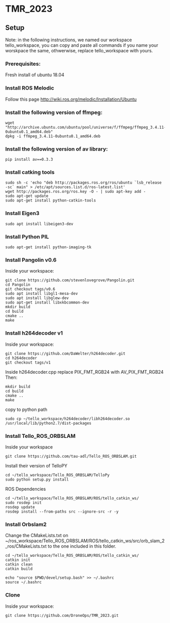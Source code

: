# TMR_2023



## Setup

Note: in the following instructions, we named our workspace tello_workspace, you can copy and paste all commands if you name your worskpace the same, othwerwise, replace tello_workspace with yours.

### Prerequisites:
Fresh install of ubuntu 18.04


### Install ROS Melodic 
Follow this page
http://wiki.ros.org/melodic/Installation/Ubuntu



### Install the following version of ffmpeg:

```
wget "http://archive.ubuntu.com/ubuntu/pool/universe/f/ffmpeg/ffmpeg_3.4.11-0ubuntu0.1_amd64.deb"
dpkg -i ffmpeg_3.4.11-0ubuntu0.1_amd64.deb
```

### Install the following version of av library:
```
pip install av==0.3.3
```

### Install catking tools
```
sudo sh -c 'echo "deb http://packages.ros.org/ros/ubuntu `lsb_release -sc` main" > /etc/apt/sources.list.d/ros-latest.list'
wget http://packages.ros.org/ros.key -O - | sudo apt-key add -
sudo apt-get update
sudo apt-get install python-catkin-tools
```
### Install Eigen3
```
sudo apt install libeigen3-dev
```
### Install Python PIL
```
sudo apt-get install python-imaging-tk
```
### Install Pangolin v0.6
Inside your workspace:
```
git clone https://github.com/stevenlovegrove/Pangolin.git
cd Pangolin
git checkout tags/v0.6
sudo apt install libgl1-mesa-dev
sudo apt install libglew-dev
sudo apt-get install libxkbcommon-dev
mkdir build
cd build
cmake ..
make
```
### Install h264decoder v1
Inside your workspace:
```
git clone https://github.com/DaWelter/h264decoder.git
cd h264decoder
git checkout tags/v1
```
Inside h264decoder.cpp replace PIX_FMT_RGB24 with AV_PIX_FMT_RGB24
Then:
```
mkdir build
cd build
cmake ..
make
```
copy to python path
```
sudo cp ~/tello_workspace/h264decoder/libh264decoder.so /usr/local/lib/python2.7/dist-packages
```
### Install Tello_ROS_ORBSLAM
Inside your workspace
```
git clone https://github.com/tau-adl/Tello_ROS_ORBSLAM.git
```
Install their version of TelloPY
```
cd ~/tello_workspace/Tello_ROS_ORBSLAM/TelloPy
sudo python setup.py install
```
ROS Dependencies
```
cd ~/tello_workspace/Tello_ROS_ORBSLAM/ROS/tello_catkin_ws/
sudo rosdep init
rosdep update
rosdep install --from-paths src --ignore-src -r -y
```
### Install Orbslam2
Change the CMakeLists.txt on ~/ros_workspace/Tello_ROS_ORBSLAM/ROS/tello_catkin_ws/src/orb_slam_2_ros/CMakeLists.txt  to the one included in this folder.
```
cd ~/tello_workspace/Tello_ROS_ORBSLAM/ROS/tello_catkin_ws/
catkin init
catkin clean
catkin build
```
```
echo "source $PWD/devel/setup.bash" >> ~/.bashrc
source ~/.bashrc
```
### Clone
Inside your workspace:
```
git clone https://github.com/DroneOps/TMR_2023.git
```


